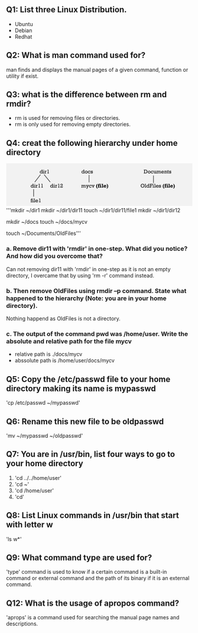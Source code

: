 ## Q1: List three Linux Distribution.
* Ubuntu
* Debian
* Redhat

## Q2: What is man command used for?
man finds and displays the manual pages of a given command, function or utility if exist.

## Q3: what is the difference between rm and rmdir?
* rm is used for removing files or directories.
* rm is only used for removing empty directories.

## Q4: creat the following hierarchy under home directory
![alt text](../../.images/day1_hierarchy.png)
'''mkdir ~/dir1
mkdir ~/dir1/dir11
touch ~/dir1/dir11/file1
mkdir ~/dir1/dir12

mkdir ~/docs
touch ~/docs/mycv

touch ~/Documents/OldFiles'''

### a. Remove dir11 with 'rmdir' in one-step. What did you notice? And how did you overcome that?
Can not removing dir11 with 'rmdir' in one-step as it is not an empty directory, I overcame that by using 'rm -r' command instead.
### b. Then remove OldFiles using rmdir –p command. State what happened to the hierarchy (Note: you are in your home directory).
Nothing happend as OldFiles is not a directory.
### c. The output of the command pwd was /home/user. Write the absolute and relative path for the file mycv
* relative path is ./docs/mycv
* abssolute path is /home/user/docs/mycv

## Q5: Copy the /etc/passwd file to your home directory making its name is mypasswd
'cp /etc/passwd ~/mypasswd'

## Q6: Rename this new file to be oldpasswd
'mv ~/mypasswd ~/oldpasswd'

## Q7: You are in /usr/bin, list four ways to go to your home directory
1. 'cd ../../home/user'
2. 'cd ~'
3. 'cd /home/user'
4. 'cd'

## Q8: List Linux commands in /usr/bin that start with letter w
'ls w*'

## Q9: What command type are used for?
'type' command is used to know if a certain command is a built-in command or external command and the path of its binary if it is an external command.

## Q12: What is the usage of apropos command?
'aprops' is a command used for searching the manual page names and descriptions.

